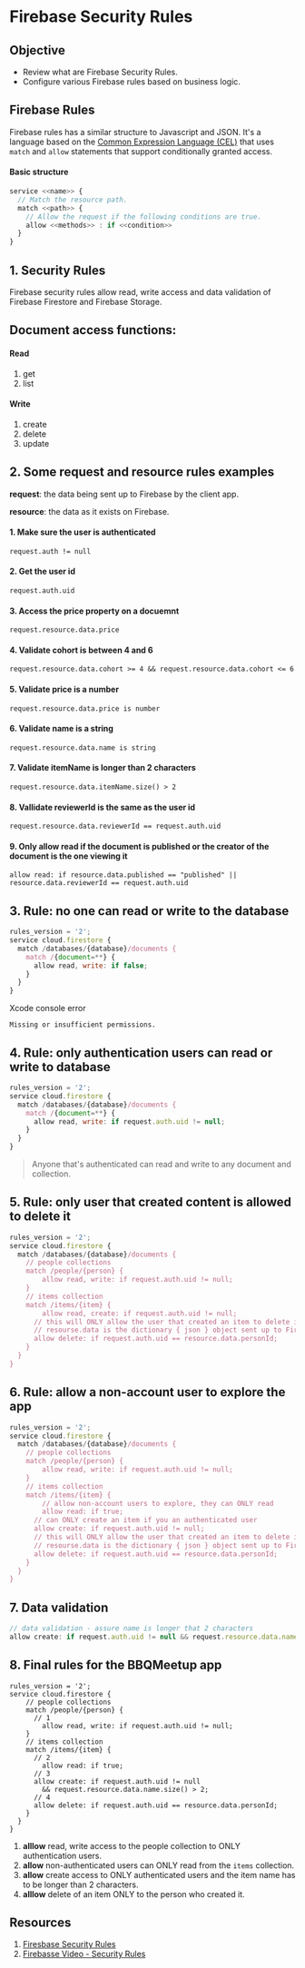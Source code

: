 # Firebase Security Rules

## Objective 

* Review what are Firebase Security Rules. 
* Configure various Firebase rules based on business logic. 

## Firebase Rules 

Firebase rules has a similar structure to Javascript and JSON. It's a language based on the [Common Expression Language (CEL)]() that uses `match` and `allow` statements that support conditionally granted access. 

#### Basic structure 

```javascript 
service <<name>> {
  // Match the resource path.
  match <<path>> {
    // Allow the request if the following conditions are true.
    allow <<methods>> : if <<condition>>
  }
}
```

## 1. Security Rules 

Firebase security rules allow read, write access and data validation of Firebase Firestore and Firebase Storage. 

## Document access functions: 

#### Read
1. get 
2. list 

#### Write 
1. create 
2. delete 
3. update


## 2. Some request and resource rules examples 

**request**: the data being sent up to Firebase by the client app. 

**resource**: the data as it exists on Firebase. 

#### 1. Make sure the user is authenticated 

```javascipt 
request.auth != null 
```

#### 2. Get the user id 

```javascipt 
request.auth.uid
```

#### 3. Access the price property on a docuemnt

```javascipt 
request.resource.data.price
```

#### 4. Validate cohort is between 4 and 6

```javascipt 
request.resource.data.cohort >= 4 && request.resource.data.cohort <= 6
```

#### 5. Validate price is a number

```javascipt 
request.resource.data.price is number
```

#### 6. Validate name is a string 

```javascipt 
request.resource.data.name is string
```

#### 7. Validate itemName is longer than 2 characters 

```javascipt 
request.resource.data.itemName.size() > 2
```

#### 8. Vallidate reviewerId is the same as the user id 

```javascipt 
request.resource.data.reviewerId == request.auth.uid
```

#### 9. Only allow read if the document is published or the creator of the document is the one viewing it

```javascipt 
allow read: if resource.data.published == "published" || resource.data.reviewerId == request.auth.uid
```


## 3. Rule: no one can read or write to the database

```javascript 
rules_version = '2';
service cloud.firestore {
  match /databases/{database}/documents {
    match /{document=**} {
      allow read, write: if false;
    }
  }
}
```

Xcode console error
```
Missing or insufficient permissions.
```

## 4. Rule: only authentication users can read or write to database 

```javascript 
rules_version = '2';
service cloud.firestore {
  match /databases/{database}/documents {
    match /{document=**} {
      allow read, write: if request.auth.uid != null;
    }
  }
}
```

> Anyone that's authenticated can read and write to any document and collection. 

## 5. Rule: only user that created content is allowed to delete it 

```javascript
rules_version = '2';
service cloud.firestore {
  match /databases/{database}/documents {
  	// people collections
  	match /people/{person} {
    	allow read, write: if request.auth.uid != null; 
    }
  	// items collection
    match /items/{item} {
    	allow read, create: if request.auth.uid != null;
      // this will ONLY allow the user that created an item to delete it 
      // resourse.data is the dictionary { json } object sent up to Firebase
      allow delete: if request.auth.uid == resource.data.personId;
    }
  }
}
```

## 6. Rule: allow a non-account user to explore the app 

```javascript 
rules_version = '2';
service cloud.firestore {
  match /databases/{database}/documents {
  	// people collections
  	match /people/{person} {
    	allow read, write: if request.auth.uid != null; 
    }
  	// items collection
    match /items/{item} {
    	// allow non-account users to explore, they can ONLY read 
    	allow read: if true; 
      // can ONLY create an item if you an authenticated user
      allow create: if request.auth.uid != null;
      // this will ONLY allow the user that created an item to delete it 
      // resourse.data is the dictionary { json } object sent up to Firebase
      allow delete: if request.auth.uid == resource.data.personId;
    }
  }
}
```

## 7. Data validation 

```javascript 
// data validation - assure name is longer that 2 characters
allow create: if request.auth.uid != null && request.resource.data.name.size() > 2;
```

## 8. Final rules for the BBQMeetup app 

```
rules_version = '2';
service cloud.firestore {
  	// people collections
  	match /people/{person} {
      // 1
    	allow read, write: if request.auth.uid != null; 
    }
  	// items collection
    match /items/{item} {
      // 2
    	allow read: if true; 
      // 3
      allow create: if request.auth.uid != null 
      	&& request.resource.data.name.size() > 2;
      // 4
      allow delete: if request.auth.uid == resource.data.personId;
    }
  }
}
```

1. **alllow** read, write access to the people collection to ONLY authentication users.
2. **allow** non-authenticated users can ONLY read from the `items` collection. 
3. **allow** create access to ONLY authenticated users and the item name has to be longer than 2 characters. 
4. **alllow** delete of an item ONLY to the person who created it. 

## Resources 

1. [Firesbase Security Rules](https://firebase.google.com/docs/rules)
2. [Firebasse Video - Security Rules](https://www.youtube.com/watch?v=eW5MdE3ZcAw)

